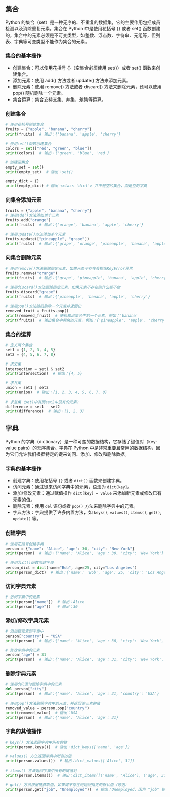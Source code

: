 ## 集合
Python 的集合（set）是一种无序的、不重复的数据集，它的主要作用包括成员检测以及消除重复元素。集合在 Python 中是使用花括号 {} 或者 set() 函数创建的，集合中的元素必须是不可变类型，如整数、浮点数、字符串、元组等，但列表、字典等可变类型不能作为集合的元素。

### 集合的基本操作
- 创建集合：可以使用花括号 {}（空集合必须使用 set()）或者 set() 函数来创建集合。
- 添加元素：使用 add() 方法或者 update() 方法来添加元素。
- 删除元素：使用 remove() 方法或者 discard() 方法来删除元素，还可以使用 pop() 随机删除一个元素。
- 集合运算：集合支持交集、并集、差集等运算。

### 创建集合
```python
# 使用花括号创建集合  
fruits = {"apple", "banana", "cherry"}  
print(fruits)  # 输出：{'banana', 'apple', 'cherry'}  
  
# 使用set()函数创建集合  
colors = set(["red", "green", "blue"])  
print(colors)  # 输出：{'green', 'blue', 'red'}  
  
# 创建空集合  
empty_set = set()  
print(empty_set)  # 输出：set()

empty_dict = {}
print(empty_dict) # 输出 <class 'dict'> 并不是空的集合，而是空的字典
```

### 向集合添加元素
```python
fruits = {"apple", "banana", "cherry"} 
# 使用add()方法添加单个元素  
fruits.add("orange")  
print(fruits)  # 输出：{'orange', 'banana', 'apple', 'cherry'}  
  
# 使用update()方法添加多个元素  
fruits.update(["pineapple", "grape"])  
print(fruits)  # 输出：{'grape', 'orange', 'pineapple', 'banana', 'apple', 'cherry'}
```
### 向集合删除元素
```python
# 使用remove()方法删除指定元素，如果元素不存在会抛出KeyError异常  
fruits.remove("orange")  
print(fruits)  # 输出：{'grape', 'pineapple', 'banana', 'apple', 'cherry'}  
  
# 使用discard()方法删除指定元素，如果元素不存在则什么都不做  
fruits.discard("grape")  
print(fruits)  # 输出：{'pineapple', 'banana', 'apple', 'cherry'}  
  
# 使用pop()方法随机删除一个元素并返回它  
removed_fruit = fruits.pop()  
print(removed_fruit)  # 随机输出集合中的一个元素，例如：'banana'  
print(fruits)  # 输出集合中剩余的元素，例如：{'pineapple', 'apple', 'cherry'}
```

### 集合的运算
```python
# 定义两个集合  
set1 = {1, 2, 3, 4, 5}  
set2 = {4, 5, 6, 7, 8}  
  
# 求交集  
intersection = set1 & set2  
print(intersection)  # 输出：{4, 5}  
  
# 求并集  
union = set1 | set2  
print(union)  # 输出：{1, 2, 3, 4, 5, 6, 7, 8}  
  
# 求差集（set1中有而set2中没有的元素）  
difference = set1 - set2  
print(difference)  # 输出：{1, 2, 3}
```

## 字典 

Python 的字典（dictionary）是一种可变的数据结构，它存储了键值对（key-value pairs）的无序集合。字典在 Python 中是非常重要且常用的数据结构，因为它们允许我们根据特定的键来访问、添加、修改和删除数据。

### 字典的基本操作
- 创建字典：使用花括号 `{}` 或者 `dict()` 函数来创建字典。
- 访问元素：通过键来访问字典中的元素，语法为 `dict[key]`。
- 添加/修改元素：通过赋值操作 `dict[key] = value` 来添加新元素或修改已有元素的值。
- 删除元素：使用 `del` 语句或者 `pop()` 方法来删除字典中的元素。
- 字典方法：字典提供了许多内置方法，如 `keys()`, `values()`, `items()`, `get()`, `update()` 等。
### 创建字典
```python
# 使用花括号创建字典  
person = {"name": "Alice", "age": 30, "city": "New York"}  
print(person)  # 输出：{'name': 'Alice', 'age': 30, 'city': 'New York'}  
  
# 使用dict()函数创建字典  
person_dict = dict(name="Bob", age=25, city="Los Angeles")  
print(person_dict)  # 输出：{'name': 'Bob', 'age': 25, 'city': 'Los Angeles'}
```
### 访问字典元素
```python
# 访问字典中的元素  
print(person["name"])  # 输出：Alice  
print(person["age"])   # 输出：30
```
### 添加/修改字典元素
```python
# 添加新元素到字典中  
person["country"] = "USA"  
print(person)  # 输出：{'name': 'Alice', 'age': 30, 'city': 'New York', 'country': 'USA'}  
  
# 修改字典中的元素  
person["age"] = 31  
print(person)  # 输出：{'name': 'Alice', 'age': 31, 'city': 'New York', 'country': 'USA'}
```
### 删除字典元素
```python
# 使用del语句删除字典中的元素  
del person["city"]  
print(person)  # 输出：{'name': 'Alice', 'age': 31, 'country': 'USA'}  
  
# 使用pop()方法删除字典中的元素，并返回该元素的值  
removed_value = person.pop("country")  
print(removed_value)  # 输出：USA  
print(person)  # 输出：{'name': 'Alice', 'age': 31}
```
### 字典的其他操作
```python
# keys() 方法返回字典中所有的键  
print(person.keys())  # 输出：dict_keys(['name', 'age'])  
  
# values() 方法返回字典中所有的值  
print(person.values())  # 输出：dict_values(['Alice', 31])  
  
# items() 方法返回字典中所有的键值对  
print(person.items())  # 输出：dict_items([('name', 'Alice'), ('age', 31)])  
  
# get() 方法根据键获取值，如果键不存在则返回指定的默认值（可选）  
print(person.get("job", "Unemployed"))  # 输出：Unemployed，因为 "job" 键不存在于字典中
```